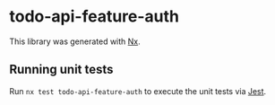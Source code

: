 # todo-api-feature-auth

This library was generated with [Nx](https://nx.dev).

## Running unit tests

Run `nx test todo-api-feature-auth` to execute the unit tests via [Jest](https://jestjs.io).
